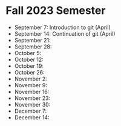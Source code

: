 # Fall 2023 Semester

- September 7: Introduction to git (April)
- September 14: Continuation of git (April)
- September 21:
- September 28:
- October 5:
- October 12:
- October 19:
- October 26:
- November 2:
- November 9:
- November 16:
- November 23:
- November 30:
- December 7:
- December 14:
